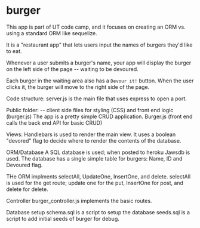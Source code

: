 # burger
This app is part of UT code camp, and it focuses on creating an ORM vs. using a standard ORM like sequelize.

It is a "restaurant app" that lets users input the names of burgers they'd like to eat.

Whenever a user submits a burger's name, your app will display the burger on the left side of the page -- waiting to be devoured.

Each burger in the waiting area also has a `Devour it!` button. When the user clicks it, the burger will move to the right side of the page.

Code structure:
server.js is the main file that uses express to open a port.  

Public folder:
-- client side files for styling (CSS) and front end logic (burger.js)
The app is a pretty simple CRUD application. Burger.js (front end calls the back end API for basic CRUD)

Views:
Handlebars is used to render the main view. It uses a boolean "devored" flag to decide where to render the contents of the database.

ORM/Database
A SQL database is used; when posted to heroku Jawsdb is used.
The database has a single simple table for burgers: Name, ID and Devoured flag.

THe ORM implments selectAll, UpdateOne, InsertOne, and delete.  selectAll is used for the get route; update one for the put, InsertOne for post, and delete for delete.

Controller
burger_controller.js implements the basic routes.

Database setup
schema.sql is a script to setup the database
seeds.sql is a script to add initial seeds of burger for debug.

